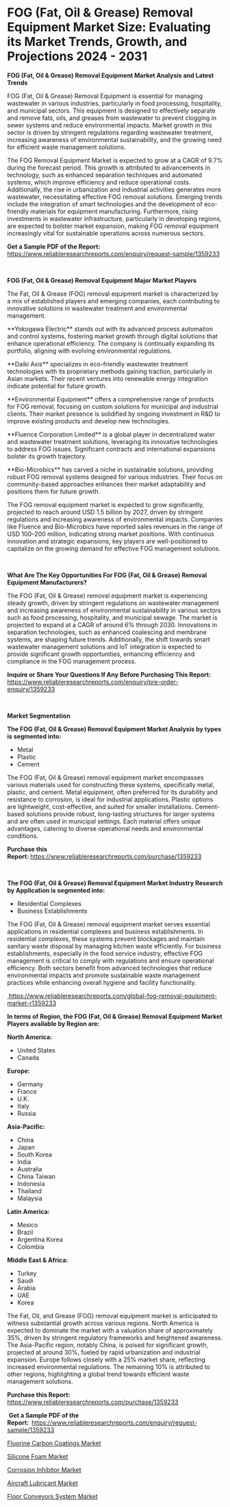 <p><h1>FOG (Fat, Oil & Grease) Removal Equipment Market Size: Evaluating its Market Trends, Growth, and Projections 2024 - 2031</h1></p><p><strong>FOG (Fat, Oil & Grease) Removal Equipment Market Analysis and Latest Trends</strong></p>
<p><p>FOG (Fat, Oil & Grease) Removal Equipment is essential for managing wastewater in various industries, particularly in food processing, hospitality, and municipal sectors. This equipment is designed to effectively separate and remove fats, oils, and greases from wastewater to prevent clogging in sewer systems and reduce environmental impacts. Market growth in this sector is driven by stringent regulations regarding wastewater treatment, increasing awareness of environmental sustainability, and the growing need for efficient waste management solutions.</p><p>The FOG Removal Equipment Market is expected to grow at a CAGR of 9.7% during the forecast period. This growth is attributed to advancements in technology, such as enhanced separation techniques and automated systems, which improve efficiency and reduce operational costs. Additionally, the rise in urbanization and industrial activities generates more wastewater, necessitating effective FOG removal solutions. Emerging trends include the integration of smart technologies and the development of eco-friendly materials for equipment manufacturing. Furthermore, rising investments in wastewater infrastructure, particularly in developing regions, are expected to bolster market expansion, making FOG removal equipment increasingly vital for sustainable operations across numerous sectors.</p></p>
<p><strong>Get a Sample PDF of the Report:&nbsp;</strong> <a href="https://www.reliableresearchreports.com/enquiry/request-sample/1359233">https://www.reliableresearchreports.com/enquiry/request-sample/1359233</a></p>
<p>&nbsp;</p>
<p><strong>FOG (Fat, Oil & Grease) Removal Equipment Major Market Players</strong></p>
<p><p>The Fat, Oil & Grease (FOG) removal equipment market is characterized by a mix of established players and emerging companies, each contributing to innovative solutions in wastewater treatment and environmental management.</p><p>**Yokogawa Electric** stands out with its advanced process automation and control systems, fostering market growth through digital solutions that enhance operational efficiency. The company is continually expanding its portfolio, aligning with evolving environmental regulations.</p><p>**Daiki Axis** specializes in eco-friendly wastewater treatment technologies with its proprietary methods gaining traction, particularly in Asian markets. Their recent ventures into renewable energy integration indicate potential for future growth.</p><p>**Environmental Equipment** offers a comprehensive range of products for FOG removal, focusing on custom solutions for municipal and industrial clients. Their market presence is solidified by ongoing investment in R&D to improve existing products and develop new technologies.</p><p>**Fluence Corporation Limited** is a global player in decentralized water and wastewater treatment solutions, leveraging its innovative technologies to address FOG issues. Significant contracts and international expansions bolster its growth trajectory.</p><p>**Bio-Microbics** has carved a niche in sustainable solutions, providing robust FOG removal systems designed for various industries. Their focus on community-based approaches enhances their market adaptability and positions them for future growth.</p><p>The FOG removal equipment market is expected to grow significantly, projected to reach around USD 1.5 billion by 2027, driven by stringent regulations and increasing awareness of environmental impacts. Companies like Fluence and Bio-Microbics have reported sales revenues in the range of USD 100–200 million, indicating strong market positions. With continuous innovation and strategic expansions, key players are well-positioned to capitalize on the growing demand for effective FOG management solutions.</p></p>
<p>&nbsp;</p>
<p><strong>What Are The Key Opportunities For FOG (Fat, Oil & Grease) Removal Equipment Manufacturers?</strong></p>
<p><p>The FOG (Fat, Oil & Grease) removal equipment market is experiencing steady growth, driven by stringent regulations on wastewater management and increasing awareness of environmental sustainability in various sectors such as food processing, hospitality, and municipal sewage. The market is projected to expand at a CAGR of around 6% through 2030. Innovations in separation technologies, such as enhanced coalescing and membrane systems, are shaping future trends. Additionally, the shift towards smart wastewater management solutions and IoT integration is expected to provide significant growth opportunities, enhancing efficiency and compliance in the FOG management process.</p></p>
<p><strong>Inquire or Share Your Questions If Any Before Purchasing This Report:</strong> <a href="https://www.reliableresearchreports.com/enquiry/pre-order-enquiry/1359233">https://www.reliableresearchreports.com/enquiry/pre-order-enquiry/1359233</a></p>
<p>&nbsp;</p>
<p><strong>Market Segmentation</strong></p>
<p><strong>The FOG (Fat, Oil & Grease) Removal Equipment Market Analysis by types is segmented into:</strong></p>
<p><ul><li>Metal</li><li>Plastic</li><li>Cement</li></ul></p>
<p><p>The FOG (Fat, Oil & Grease) removal equipment market encompasses various materials used for constructing these systems, specifically metal, plastic, and cement. Metal equipment, often preferred for its durability and resistance to corrosion, is ideal for industrial applications. Plastic options are lightweight, cost-effective, and suited for smaller installations. Cement-based solutions provide robust, long-lasting structures for larger systems and are often used in municipal settings. Each material offers unique advantages, catering to diverse operational needs and environmental conditions.</p></p>
<p><strong>Purchase this Report:&nbsp;</strong><a href="https://www.reliableresearchreports.com/purchase/1359233">https://www.reliableresearchreports.com/purchase/1359233</a></p>
<p>&nbsp;</p>
<p><strong>The FOG (Fat, Oil & Grease) Removal Equipment Market Industry Research by Application is segmented into:</strong></p>
<p><ul><li>Residential Complexes</li><li>Business Establishments</li></ul></p>
<p><p>The FOG (Fat, Oil & Grease) removal equipment market serves essential applications in residential complexes and business establishments. In residential complexes, these systems prevent blockages and maintain sanitary waste disposal by managing kitchen waste efficiently. For business establishments, especially in the food service industry, effective FOG management is critical to comply with regulations and ensure operational efficiency. Both sectors benefit from advanced technologies that reduce environmental impacts and promote sustainable waste management practices while enhancing overall hygiene and facility functionality.</p></p>
<p><a href="https://www.reliableresearchreports.com/global-fog-removal-equipment-market-r1359233">&nbsp;https://www.reliableresearchreports.com/global-fog-removal-equipment-market-r1359233</a></p>
<p><strong>In terms of Region, the FOG (Fat, Oil & Grease) Removal Equipment Market Players available by Region are:</strong></p>
<p>
    <p> <strong> North America: </strong>
        <ul>
            <li>United States</li>
            <li>Canada</li>
        </ul>
        </p> 
    <p> <strong> Europe: </strong>
        <ul>
            <li>Germany</li>
            <li>France</li>
            <li>U.K.</li>
            <li>Italy</li>
            <li>Russia</li>
        </ul>
        </p> 
    <p> <strong> Asia-Pacific: </strong>
        <ul>
            <li>China</li>
            <li>Japan</li>
            <li>South Korea</li>
            <li>India</li>
            <li>Australia</li>
            <li>China Taiwan</li>
            <li>Indonesia</li>
            <li>Thailand</li>
            <li>Malaysia</li>
        </ul>
        </p> 
    <p> <strong> Latin America: </strong>
        <ul>
            <li>Mexico</li>
            <li>Brazil</li>
            <li>Argentina Korea</li>
            <li>Colombia</li>
        </ul>
        </p> 
    <p> <strong> Middle East & Africa: </strong>
        <ul>
            <li>Turkey</li>
            <li>Saudi</li>
            <li>Arabia</li>
            <li>UAE</li>
            <li>Korea</li>
        </ul>
    </p>
    </p>
<p><p>The Fat, Oil, and Grease (FOG) removal equipment market is anticipated to witness substantial growth across various regions. North America is expected to dominate the market with a valuation share of approximately 35%, driven by stringent regulatory frameworks and heightened awareness. The Asia-Pacific region, notably China, is poised for significant growth, projected at around 30%, fueled by rapid urbanization and industrial expansion. Europe follows closely with a 25% market share, reflecting increased environmental regulations. The remaining 10% is attributed to other regions, highlighting a global trend towards efficient waste management solutions.</p></p>
<p><strong>Purchase this Report: </strong><a href="https://www.reliableresearchreports.com/purchase/1359233">https://www.reliableresearchreports.com/purchase/1359233</a></p>
<p>&nbsp;<strong>Get a Sample PDF of the Report:&nbsp;&nbsp;</strong><a href="https://www.reliableresearchreports.com/enquiry/request-sample/1359233">https://www.reliableresearchreports.com/enquiry/request-sample/1359233</a></p>
<p><strong></strong></p>
<p><p><a href="https://github.com/RunaHaque64/Market-Research-Report-List-1/blob/main/fluorine-carbon-coatings-market.md">Fluorine Carbon Coatings Market</a></p><p><a href="https://www.linkedin.com/pulse/strategic-market-insights-navigating-global-silicone-foam-zqsve?trackingId=u6mrDX1URUij%2BSAkocNPlQ%3D%3D">Silicone Foam Market</a></p><p><a href="https://issuu.com/reportprime-2/docs/corrosion-inhibitor-market-size-203_4e465f2de9fcb7">Corrosion Inhibitor Market</a></p><p><a href="https://issuu.com/reportprime-2/docs/aircraft-lubricant-market-size-2030_295483e25874cd">Aircraft Lubricant Market</a></p><p><a href="https://github.com/mauripalmi/Market-Research-Report-List-5/blob/main/floor-conveyors-system-market.md">Floor Conveyors System Market</a></p></p>